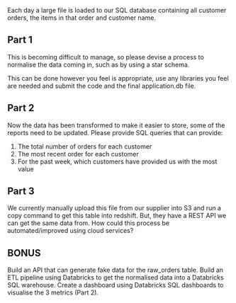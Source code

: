 
Each day a large file is loaded to our SQL database containing all customer orders, the items in that order and customer name.

## Part 1

This is becoming difficult to manage, so please devise a process to normalise the data coming in, such as by using a star schema.

This can be done however you feel is appropriate, use any libraries you feel are needed and submit the code and the final application.db file.

## Part 2

Now the data has been transformed to make it easier to store, some of the reports need to be updated. Please provide SQL queries that can provide:

1) The total number of orders for each customer
2) The most recent order for each customer
3) For the past week, which customers have provided us with the most value

## Part 3

We currently manually upload this file from our supplier into S3 and run a copy command to get this table into redshift. But, they have a REST API we can get the same data from. How could this process be automated/improved using cloud services?


## BONUS

Build an API that can generate fake data for the raw_orders table. Build an ETL pipeline using Databricks to get the normalised data into a Databricks SQL warehouse. Create a dashboard using Databricks SQL dashboards to visualise the 3 metrics (Part 2).